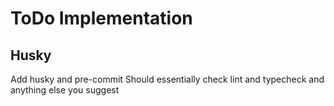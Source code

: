 # ToDo Implementation

## Husky
Add husky and pre-commit
Should essentially check lint and typecheck and anything else you suggest